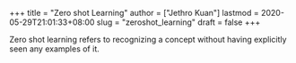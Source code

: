 +++
title = "Zero shot Learning"
author = ["Jethro Kuan"]
lastmod = 2020-05-29T21:01:33+08:00
slug = "zeroshot_learning"
draft = false
+++

Zero shot learning refers to recognizing a concept without having explicitly
seen any examples of it.
